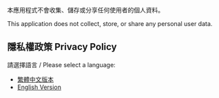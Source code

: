 本應用程式不會收集、儲存或分享任何使用者的個人資料。

This application does not collect, store, or share any personal user data.
## 隱私權政策 Privacy Policy

請選擇語言 / Please select a language:

- [繁體中文版本](./privacy-policy-zh.md)
- [English Version](./privacy-policy-en.md)
